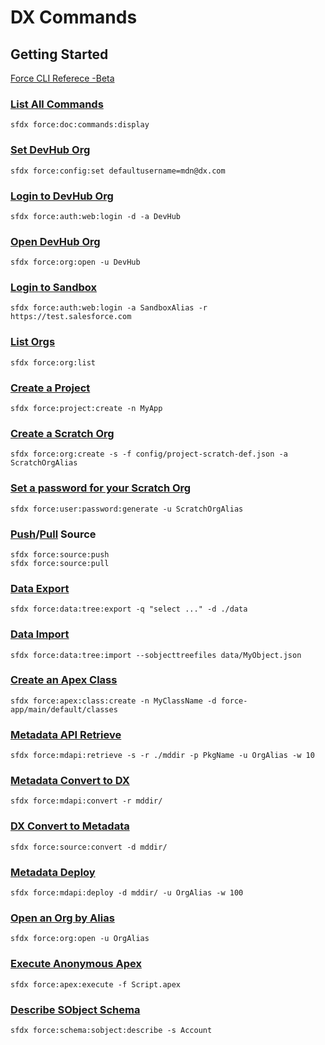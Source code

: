 # DX Commands

## Getting Started

[Force CLI Referece -Beta](https://developer.salesforce.com/docs/atlas.en-us.sfdx_cli_reference.meta/sfdx_cli_reference/cli_reference_force.htm)

### [List All Commands](force_doc_commands_display.md)
```
sfdx force:doc:commands:display
```

### [Set DevHub Org](force_config_set.md)
```
sfdx force:config:set defaultusername=mdn@dx.com
```

### [Login to DevHub Org](force_auth_web_login.md)
```
sfdx force:auth:web:login -d -a DevHub
```

### [Open DevHub Org](force_org_open.md)
```
sfdx force:org:open -u DevHub
```

### [Login to Sandbox](force_auth_web_login.md)
```
sfdx force:auth:web:login -a SandboxAlias -r https://test.salesforce.com
```

### [List Orgs](force_org_list.md)
```
sfdx force:org:list
```

### [Create a Project](force_project_create.md)
```
sfdx force:project:create -n MyApp
```

### [Create a Scratch Org](force_org_create.md)
```
sfdx force:org:create -s -f config/project-scratch-def.json -a ScratchOrgAlias
```

### [Set a password for your Scratch Org](force_user_password_generate.md)
```
sfdx force:user:password:generate -u ScratchOrgAlias
```

### [Push](force_source_push.md)/[Pull](force_source_pull.md) Source
```
sfdx force:source:push
sfdx force:source:pull
```

### [Data Export](force_data_tree_export.md)
```
sfdx force:data:tree:export -q "select ..." -d ./data
```

### [Data Import](force_data_tree_import.md)
```
sfdx force:data:tree:import --sobjecttreefiles data/MyObject.json
```

### [Create an Apex Class](force_apex_class_create.md)
```
sfdx force:apex:class:create -n MyClassName -d force-app/main/default/classes
```

### [Metadata API Retrieve](force_mdapi_retrieve.md)
```
sfdx force:mdapi:retrieve -s -r ./mddir -p PkgName -u OrgAlias -w 10
```

### [Metadata Convert to DX](force_mdapi_convert.md)
```
sfdx force:mdapi:convert -r mddir/
```

### [DX Convert to Metadata](force_source_convert.md)
```
sfdx force:source:convert -d mddir/
```

### [Metadata Deploy](force_mdapi_deploy.md)
```
sfdx force:mdapi:deploy -d mddir/ -u OrgAlias -w 100
```

### [Open an Org by Alias](force_org_open.md)
```
sfdx force:org:open -u OrgAlias
```

### [Execute Anonymous Apex](force_apex_execute.md)
```
sfdx force:apex:execute -f Script.apex
```

### [Describe SObject Schema](force_schema_sobject_describe.md)
```
sfdx force:schema:sobject:describe -s Account
```
